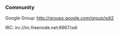### Community

Google Group: http://groups.google.com/group/xdi2

IRC: irc://irc.freenode.net:6667/xdi
